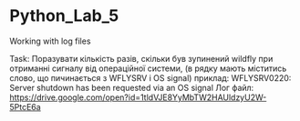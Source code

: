 # Python_Lab_5
Working with log files 

Task: 
Поразувати кількість разів, скільки був зупинений wildfly при отриманні сигналу від операційної системи, (в рядку мають міститись слово, що пичинається з WFLYSRV і OS signal) приклад:
WFLYSRV0220: Server shutdown has been requested via an OS signal 
Лог файл: https://drive.google.com/open?id=1tldVJE8YyMbTW2HAUldzyU2W-5PtcE6a
